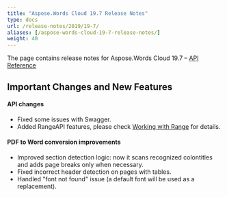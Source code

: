 ```yaml
---
title: "Aspose.Words Cloud 19.7 Release Notes"
type: docs
url: /release-notes/2019/19-7/
aliases: [/aspose-words-cloud-19-7-release-notes/]
weight: 40
---
```


The page contains release notes for Aspose.Words Cloud 19.7 – [API Reference](https://apireference.aspose.cloud/words/)

## Important Changes and New Features

#### API changes

- Fixed some issues with Swagger.
- Added RangeAPI features, please check [Working with Range](/working-with-range/) for details.

#### PDF to Word conversion improvements

- Improved section detection logic: now it scans recognized colontitles and adds page breaks only when necessary.
- Fixed incorrect header detection on pages with tables.
- Handled "font not found" issue (a default font will be used as a replacement).
